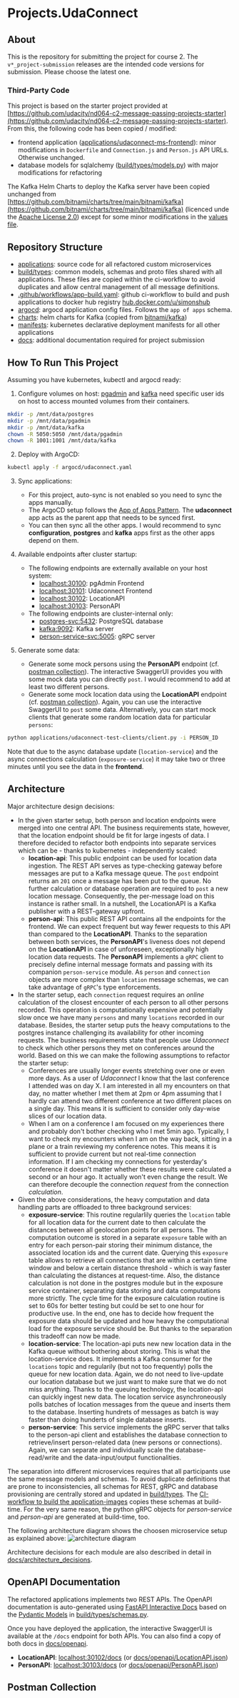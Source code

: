 # Projects.UdaConnect

## About

This is the repository for submitting the project for course 2. The `v*_project-submission` releases are the intended code versions for submission. Please choose the latest one.


### Third-Party Code
This project is based on the starter project provided at [https://github.com/udacity/nd064-c2-message-passing-projects-starter](https://github.com/udacity/nd064-c2-message-passing-projects-starter). From this, the following code has been copied / modified:
- frontend application ([applications/udaconnect-ms-frontend](applications/udaconnect-ms-frontend)): minor modifications in `Dockerfile` and `Connection.js` and `Person.js` API URLs. Otherwise unchanged.
- database models for sqlalchemy ([build/types/models.py](build/types/models.py)) with major modifications for refactoring

The Kafka Helm Charts to deploy the Kafka server have been copied unchanged from [https://github.com/bitnami/charts/tree/main/bitnami/kafka](https://github.com/bitnami/charts/tree/main/bitnami/kafka) (licenced unde the [Apache License 2.0](https://www.apache.org/licenses/LICENSE-2.0)) except for some minor modifications in the [values file](charts/kafka/values.yaml). 


## Repository Structure

- [applications](applications): source code for all refactored custom microservices
- [build/types](build/types): common models, schemas and proto files shared with all applications. These files are copied within the ci-workflow to avoid duplicates and allow central management of all message definitions.
- [.github/workflows/app-build.yaml](.github/workflows/app-build.yaml): github ci-workflow to build and push applications to docker hub registry [hub.docker.com/u/simonshub](https://hub.docker.com/u/simonshub)
- [argocd](argocd): argocd application config files. Follows the `app of apps` schema.
- [charts](charts): helm charts for Kafka (copied from [bitnami/kafka](https://github.com/bitnami/charts/tree/main/bitnami/kafka))
- [manifests](manifests): kubernetes declarative deployment manifests for all other applications
- [docs](docs): additional documentation required for project submission


## How To Run This Project

Assuming you have kubernetes, kubectl and argocd ready:

1. Configure volumes on host: [pgadmin](https://www.pgadmin.org/docs/pgadmin4/latest/container_deployment.html#mapped-files-and-directories) and [kafka](https://github.com/bitnami/containers/blob/main/bitnami/kafka/README.md#persisting-your-data) need specific user ids on host to access mounted volumes from their containers.

```bash
mkdir -p /mnt/data/postgres
mkdir -p /mnt/data/pgadmin
mkdir -p /mnt/data/kafka
chown -R 5050:5050 /mnt/data/pgadmin
chown -R 1001:1001 /mnt/data/kafka 
```

2. Deploy with ArgoCD:
```bash
kubectl apply -f argocd/udaconnect.yaml
```

3. Sync applications: 
    - For this project, auto-sync is not enabled so you need to sync the apps manually.
    - The ArgoCD setup follows the [App of Apps Pattern](https://argo-cd.readthedocs.io/en/stable/operator-manual/cluster-bootstrapping/). The **udaconnect** app acts as the parent app that needs to be synced first.
    - You can then sync all the other apps. I would recommend to sync **configuration**, **postgres** and **kafka** apps first as the other apps depend on them.

4. Available endpoints after cluster startup:
    - The following endpoints are externally available on your host system:
        - [localhost:30100](http://localhost:30100): pgAdmin Frontend
        - [localhost:30101](http://localhost:30101): Udaconnect Frontend
        - [localhost:30102](http://localhost:30102): LocationAPI
        - [localhost:30103](http://localhost:30103): PersonAPI
    - The following endpoints are cluster-internal only:
        - [postgres-svc:5432](tcp://postgres-svc:5432): PostgreSQL database
        - [kafka:9092](tcp://kafka:9092): Kafka server
        - [person-service-svc:5005](tcp://person-service-svc:5005): gRPC server

5. Generate some data:
    - Generate some mock persons using the **PersonAPI** endpoint (cf. [postman collection](docs/postman.json)). The interactive SwaggerUI provides you with some mock data you can directly `post`. I would recommend to add at least two different persons.
    - Generate some mock location data using the **LocationAPI** endpoint (cf. [postman collection](docs/postman.json)). Again, you can use the interactive SwaggerUI to `post` some data. Alternatively, you can start mock clients that generate some random location data for particular `persons`:
```bash
python applications/udaconnect-test-clients/client.py -i PERSON_ID
```

Note that due to the async database update (`location-service`) and the async connections calculation (`exposure-service`) it may take two or three minutes until you see the data in the **frontend**.


## Architecture

Major architecture design decisions:
- In the given starter setup, both person and location endpoints were merged into one central API. The business requirements state, however, that the location endpoint should be fit for large ingests of data. I therefore decided to refactor both endpoints into separate services which can be - thanks to kubernetes - independently scaled:
    - **location-api**: This public endpoint can be used for location data ingestion. The REST API serves as type-checking gateway before messages are put to a Kafka message queue. The `post` endpoint returns an `201` once a message has been put to the queue. No further calculation or database operation are required to `post` a new location message. Consequently, the per-message load on this instance is rather small. In a nutshell, the LocationAPI is a Kafka publisher with a REST-gateway upfront.
    - **person-api**: This public REST API contains all the endpoints for the frontend. We can expect frequent but way fewer requests to this API than compared to the **LocationAPI**. Thanks to the separation between both services, the **PersonAPI**'s liveness does not depend on the **LocationAPI** in case of unforeseen, exceptionally high location data requests. The **PersonAPI** implements a `gRPC` client to precisely define internal message formats and passing with its companion `person-service` module. As `person` and `connection` objects are more complex than `location` message schemas, we can take advantage of `gRPC`'s type enforcements.
- In the starter setup, each `connection` request requires an *online* calculation of the closest encounter of each person to all other persons recorded. This operation is computationally expensive and potentially slow once we have many `persons` and many `locations` recorded in our database. Besides, the starter setup puts the heavy computations to the postgres instance challenging its availability for other incoming requests. The business requirements state that people use *Udaconnect* to check which other persons they met on conferences around the world. Based on this we can make the following assumptions to refactor the starter setup:
    - Conferences are usually longer events stretching over one or even more days. As a user of *Udaconnect* I know that the last conference I attended was on day X. I am interested in all my encounters on that day, no matter whether I met them at 2pm or 4pm assuming that I hardly can attend two different conference at two different places on a single day. This means it is sufficient to consider only day-wise slices of our location data.
    - When I am on a conference I am focused on my experiences there and probably don't bother checking who I met 5min ago. Typically, I want to check my encounters when I am on the way back, sitting in a plane or a train reviewing my conference notes. This means it is sufficient to provide current but not real-time connection information. If I am checking my connections for yesterday's conference it doesn't matter whether these results were calculated a second or an hour ago. It actually won't even change the result. We can therefore decouple the connection *request* from the connection *calculation*.
- Given the above considerations, the heavy computation and data handling parts are offloaded to three background services:
    - **exposure-service**: This routine regularlily queries the `location` table for all location data for the current date to then calculate the distances between all geolocation points for all persons. The computation outcome is stored in a separate `exposure` table with an entry for each person-pair storing their minimum distance, the associated location ids and the current date. Querying this `exposure` table allows to retrieve all connections that are within a certain time window and below a certain distance threshold - which is way faster than calculating the distances at request-time. Also, the distance calculation is not done in the postgres module but in the exposure service container, separating data storing and data computations more strictly. The cycle time for the exposure calculation routine is set to 60s for better testing but could be set to one hour for productive use. In the end, one has to decide how frequent the exposure data should be updated and how heavy the computational load for the exposure service should be. But thanks to the separation this tradeoff can now be made.
    - **location-service**: The location-api puts new new location data in the Kafka queue without bothering about storing. This is what the location-service does. It implements a Kafka consumer for the `locations` topic and regularily (but not too frequently) polls the queue for new location data. Again, we do not need to live-update our location database but we just want to make sure that we do not miss anything. Thanks to the queuing technology, the location-api can quickly ingest new data. The location service asynchroneously polls batches of location messages from the queue and inserts them to the database. Inserting hundrets of messages as batch is way faster than doing hunderts of single database inserts. 
    - **person-service**: This service implements the gRPC server that talks to the person-api client and establishes the database connection to retrieve/insert person-related data (new persons or connections). Again, we can separate and individually scale the database-read/write and the data-input/output functionalities.

The separation into different microservices requires that all participants use the same message models and schemas. To avoid duplicate definitions that are prone to inconsistencies, all schemas for REST, gRPC and database provisioning are centrally stored and updated in [build/types](build/types). The [CI-workflow to build the application-images](.github/workflows/app-build.yaml) copies these schemas at build-time. For the very same reason, the python gRPC objects for *person-service* and *person-api* are generated at build-time, too.

The following architecture diagram shows the choosen microservice setup as explained above:
![architecture diagram](docs/architecture_design.svg)

Architecture decisions for each module are also described in detail in [docs/architecture_decisions](docs/architecture_decisions.txt).


## OpenAPI Documentation

The refactored applications implements two REST APIs. The OpenAPI documentation is auto-generated using [FastAPI Interactive Docs](https://fastapi.tiangolo.com/#interactive-api-docs) based on the [Pydantic Models](https://docs.pydantic.dev/latest/concepts/models/) in [build/types/schemas.py](build/types/schemas.py).

Once you have deployed the application, the interactive SwaggerUI is available at the `/docs` endpoint for both APIs. You can also find a copy of both docs in [docs/openapi](docs/openapi/).
- **LocationAPI**: [localhost:30102/docs](http://localhost:30102/docs) (or [docs/openapi/LocationAPI.json](docs/openapi/LocationAPI.json))
- **PersonAPI**: [localhost:30103/docs](http://localhost:30103/docs) (or [docs/openapi/PersonAPI.json](docs/openapi/PersonAPI.json))


## Postman Collection


